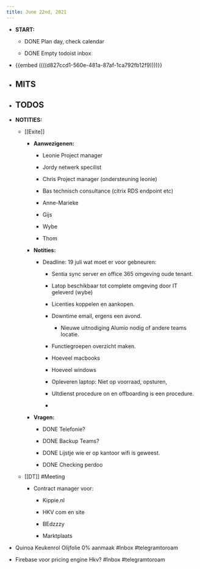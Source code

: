 ```yaml
---
title: June 22nd, 2021
---
```


- **START:**
	 - DONE Plan day, check calendar

	 - DONE Empty todoist inbox

- {{embed  ((((d827ccd1-560e-481a-87af-1ca792fb12f9))))}}

- **MITS**
	 - 

- **TODOS**
	 - 

- **NOTITIES:**
	 - [[Exite]] 
		 - **Aanwezigenen:**
			 - Leonie Project manager

			 - Jordy netwerk specilist

			 - Chris Project manager (ondersteuning leonie)

			 - Bas technisch consultance (citrix RDS endpoint etc)

			 - Anne-Marieke

			 - Gijs

			 - Wybe

			 - Thom

		 - **Notities:**
			 - Deadline: 19 juli wat moet er voor gebneuren:
				 - Sentia sync server en office 365 omgeving oude tenant.

				 - Latop beschikbaar tot complete omgeving door IT geleverd (wybe)

				 - Licenties koppelen en aankopen.

				 - Downtime email, ergens een avond. 
					 - Nieuwe uitnodiging Alumio nodig of andere teams locatie.

				 - Functiegroepen overzicht maken.

				 - Hoeveel macbooks

				 - Hoeveel windows

				 - Opleveren laptop: Niet op voorraad, opsturen, 

				 - UItdienst procedure on en offboarding is een procedure.

				 - 

		 - **Vragen:**
			 - DONE Telefonie?

			 - DONE Backup Teams?

			 - DONE Lijstje wie er op kantoor wifi is geweest.

			 - DONE Checking perdoo 

	 - [[DT]] #Meeting
		 - Contract manager voor:
			 - Kippie.nl

			 - HKV com en site

			 - BEdzzzy 

			 - Marktplaats

- Quinoa
Keukenrol
Olijfolie
0% aanmaak #Inbox #telegramtoroam

- Firebase voor pricing engine Hkv? #Inbox #telegramtoroam
